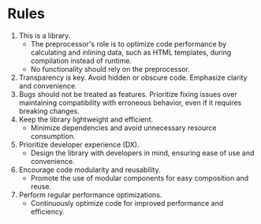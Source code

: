 # Rules

1. This is a library.
    - The preprocessor's role is to optimize code performance by calculating and inlining data, such as HTML templates, during compilation instead of runtime.
    - No functionality should rely on the preprocessor.
2. Transparency is key. Avoid hidden or obscure code. Emphasize clarity and convenience.
3. Bugs should not be treated as features. Prioritize fixing issues over maintaining compatibility with erroneous behavior, even if it requires breaking changes.
4. Keep the library lightweight and efficient.
    - Minimize dependencies and avoid unnecessary resource consumption.
5. Prioritize developer experience (DX).
    - Design the library with developers in mind, ensuring ease of use and convenience.
6. Encourage code modularity and reusability.
    - Promote the use of modular components for easy composition and reuse.
7. Perform regular performance optimizations.
    - Continuously optimize code for improved performance and efficiency.
